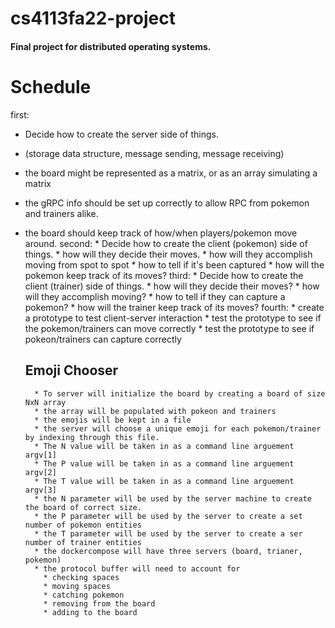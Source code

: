 # cs4113fa22-project
#### Final project for distributed operating systems. 

# Schedule

first: 
* Decide how to create the server side of things.
* (storage data structure, message sending, message receiving) 
* the board might be represented as a matrix, or as an array simulating a matrix
* the gRPC info should be set up correctly to allow RPC from pokemon and trainers alike. 
* the board should keep track of how/when players/pokemon move around. 
second: 
      * Decide how to create the client (pokemon) side of things.
      * how will they decide their moves. 
      * how will they accomplish moving from spot to spot 
      * how to tell if it's been captured
      * how will the pokemon keep track of its moves?
third: 
      * Decide how to create the client (trainer) side of things. 
      * how will they decide their moves? 
      * how will they accomplish moving? 
      * how to tell if they can capture a pokemon? 
      * how will the trainer keep track of its moves? 
fourth: 
      * create a prototype to test client-server interaction
      * test the prototype to see if the pokemon/trainers can move correctly
      * test the prototype to see if pokeon/trainers can capture correctly
      
  
  ## Emoji Chooser
  
        * To server will initialize the board by creating a board of size NxN array
        * the array will be populated with pokeon and trainers 
        * the emojis will be kept in a file 
        * the server will choose a unique emoji for each pokemon/trainer by indexing through this file. 
        * The N value will be taken in as a command line arguement argv[1] 
        * The P value will be taken in as a command line arguement argv[2] 
        * The T value will be taken in as a command line arguement argv[3]
        * the N parameter will be used by the server machine to create the board of correct size. 
        * the P parameter will be used by the server to create a set number of pokemon entities
        * the T parameter will be used by the server to create a ser number of trainer entities 
        * the dockercompose will have three servers (board, trianer, pokemon) 
        * the protocol buffer will need to account for
          * checking spaces 
          * moving spaces
          * catching pokemon
          * removing from the board
          * adding to the board
          
          
